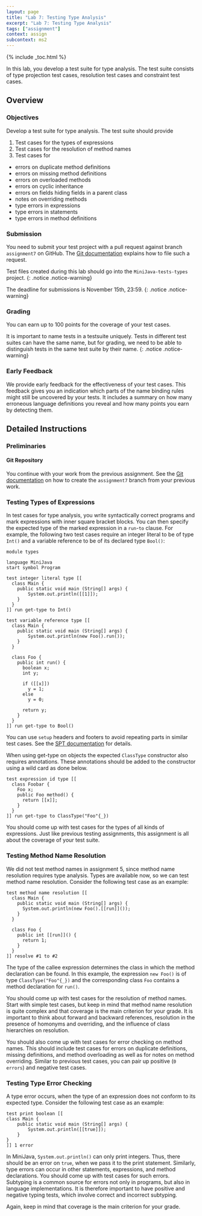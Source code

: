 ```yaml
---
layout: page
title: "Lab 7: Testing Type Analysis"
excerpt: "Lab 7: Testing Type Analysis"
tags: ["assignment"]
context: assign
subcontext: ms2
---
```


{% include _toc.html %}

In this lab, you develop a test suite for type analysis.
The test suite consists of type projection test cases, resolution test cases and constraint test cases.

## Overview

### Objectives

Develop a test suite for type analysis.
The test suite should provide

1. Test cases for the types of expressions
1. Test cases for the resolution of method names
2. Test cases for
  * errors on duplicate method definitions
  * errors on missing method definitions
  * errors on overloaded methods
  * errors on cyclic inheritance
  * errors on fields hiding fields in a parent class
  * notes on overriding methods
  * type errors in expressions
  * type errors in statements
  * type errors in method definitions

### Submission

You need to submit your test project with a pull request against branch `assignment7` on GitHub.
The [Git documentation](/documentation/git.html#submitting-an-assignment) explains how to file such a request.

Test files created during this lab should go into the `MiniJava-tests-types` project.
{: .notice .notice-warning}

The deadline for submissions is November 15th, 23:59.
{: .notice .notice-warning}

### Grading

You can earn up to 100 points for the coverage of your test cases.

It is important to name tests in a testsuite uniquely. Tests in different test suites can have the same name, but for grading, we need to be able to distinguish tests in the same test suite by their name.
{: .notice .notice-warning}

### Early Feedback

We provide early feedback for the effectiveness of your test cases.
This feedback gives you an indication which parts of the name binding rules might still be uncovered by your tests.
It includes a summary on how many erroneous language definitions you reveal and how many points you earn by detecting them.

## Detailed Instructions

### Preliminaries

#### Git Repository

You continue with your work from the previous assignment.
See the [Git documentation](/documentation/git.html#continue-from-previous-assignment) on how to create the `assignment7` branch from your previous work.

### Testing Types of Expressions

In test cases for type analysis,
 you write syntactically correct programs and
 mark expressions with inner square bracket blocks.
You can then specify the expected type of the marked expression in a `run`-`to` clause.
For example, the following two test cases require an integer literal to be of type `Int()`
and a variable reference to be of its declared type `Bool()`:

```
module types

language MiniJava
start symbol Program

test integer literal type [[
  class Main {
    public static void main (String[] args) {
        System.out.println([[1]]);
    }
  }
]] run get-type to Int()

test variable reference type [[
  class Main {
    public static void main (String[] args) {
        System.out.println(new Foo().run());
    }
  }

  class Foo {
    public int run() {
      boolean x;
      int y;

      if ([[x]])
        y = 1;
      else
        y = 0;

      return y;
    }
  }
]] run get-type to Bool()
```

You can use `setup` headers and footers to avoid repeating parts in similar test cases. See the [SPT documentation](http://metaborg.org/spt/#setup-blocks) for details.

When using get-type on objects the expected `ClassType` constructor also requires annotations.
These annotations should be added to the constructor using a wild card as done below.

```
test expression id type [[
  class Foobar {
    Foo x;
    public Foo method() {
      return [[x]];
    }
  }
]] run get-type to ClassType("Foo"{_})
```

You should come up with test cases for the types of all kinds of expressions.
Just like previous testing assignments, this assignment is all about the coverage of your test suite.

### Testing Method Name Resolution

We did not test method names in assignment 5, since method name resolution requires type analysis.
Types are available now, so we can test method name resolution.
Consider the following test case as an example:

```
test method name resolution [[
  class Main {
    public static void main (String[] args) {
      System.out.println(new Foo().[[run]]());
    }
  }

  class Foo {
    public int [[run]]() {
      return 1;
    }
  }
]] resolve #1 to #2
```

The type of the callee expression determines the class in which the method declaration can be found.
In this example, the expression `new Foo()` is of type `ClassType("Foo"{_})` and
the corresponding class `Foo` contains a method declaration for `run()`.

You should come up with test cases for the resolution of method names.
Start with simple test cases, but keep in mind that method name resolution is quite complex
 and that coverage is the main criterion for your grade.
It is important to think about forward and backward references,
 resolution in the presence of homonyms and overriding,
 and the influence of class hierarchies on resolution.

You should also come up with test cases for error checking on method names.
This should include test cases for errors on duplicate definitions, missing definitions, and method overloading
 as well as for notes on method overriding.
Similar to previous test cases, you can pair up positive (`0 errors`) and negative test cases.

### Testing Type Error Checking

A type error occurs, when the type of an expression does not conform to its expected type.
Consider the following test case as an example:

```
test print boolean [[
class Main {
    public static void main (String[] args) {
        System.out.println([[true]]);
    }
}
]] 1 error
```

In MiniJava, `System.out.println()` can only print integers.
Thus, there should be an error on `true`, when we pass it to the print statement.
Similarly, type errors can occur in other statements, expressions, and method declarations.
You should come up with test cases for such errors.
Subtyping is a common source for errors not only in programs, but also in language implementations.
It is therefore important to have positive and negative typing tests, which involve correct and incorrect subtyping.

Again, keep in mind that coverage is the main criterion for your grade.
